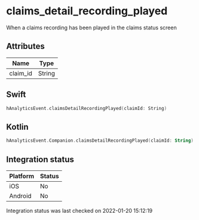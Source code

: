 # claims_detail_recording_played
When a claims recording has been played in the claims status screen

## Attributes

| Name      | Type |
| ----------- | ----------- |
| claim_id      | String       |

## Swift

```swift
hAnalyticsEvent.claimsDetailRecordingPlayed(claimId: String)
```

## Kotlin

```kotlin
hAnalyticsEvent.Companion.claimsDetailRecordingPlayed(claimId: String)
```

## Integration status

| Platform      | Status |
| ----------- | ----------- |
| iOS      |    No    |
| Android      | No       |

Integration status was last checked on 2022-01-20 15:12:19
